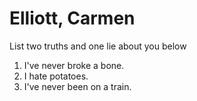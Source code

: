 # Elliott, Carmen
List two truths and one lie about you below

1. I've never broke a bone.
2. I hate potatoes.
3. I've never been on a train.


